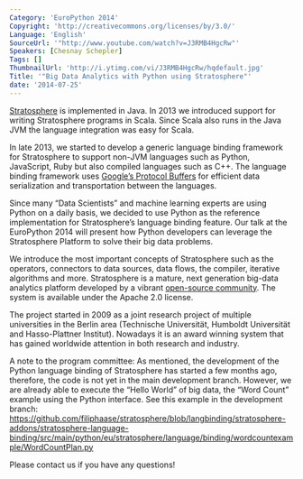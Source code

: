 ```yaml
---
Category: 'EuroPython 2014'
Copyright: 'http://creativecommons.org/licenses/by/3.0/'
Language: 'English'
SourceUrl: '"http://www.youtube.com/watch?v=J3RMB4HgcRw"'
Speakers: [Chesnay Schepler]
Tags: []
ThumbnailUrl: 'http://i.ytimg.com/vi/J3RMB4HgcRw/hqdefault.jpg'
Title: '"Big Data Analytics with Python using Stratosphere"'
date: '2014-07-25'
---
```

[Stratosphere](http://stratosphere.eu/) is implemented in Java. In 2013 we introduced support for writing Stratosphere programs in Scala. Since Scala also runs in the Java JVM the language integration was easy for Scala.

In late 2013, we started to develop a generic language binding framework for Stratosphere to support non-JVM languages such as Python, JavaScript, Ruby but also compiled languages such as C++. The language binding framework uses [Google’s Protocol Buffers](https://code.google.com/p/protobuf/) for efficient data serialization and transportation between the languages.

Since many “Data Scientists” and machine learning experts are using Python on a daily basis, we decided to use Python as the reference implementation for Stratosphere’s language binding feature.
Our talk at the EuroPython 2014 will present how Python developers can leverage the Stratosphere Platform to solve their big data problems.

We introduce the most important concepts of Stratosphere such as the operators, connectors to data sources, data flows, the compiler, iterative algorithms and more.
Stratosphere is a mature, next generation big-data analytics platform developed by a vibrant [open-source community](https://github.com/stratosphere/stratosphere). The system is available under the Apache 2.0 license. 

The project started in 2009 as a joint research project of multiple universities in the Berlin area (Technische Universität, Humboldt Universität and Hasso-Plattner Institut). Nowadays it is an award winning system that has gained worldwide attention in both research and industry.

A note to the program committee: As mentioned, the development of the Python language binding of Stratosphere has started a few months ago, therefore, the code is not yet in the main development branch. However, we are already able to execute the “Hello World” of big data, the “Word Count” example using the Python interface. See this example in the development branch: https://github.com/filiphaase/stratosphere/blob/langbinding/stratosphere-addons/stratosphere-language-binding/src/main/python/eu/stratosphere/language/binding/wordcountexample/WordCountPlan.py


Please contact us if you have any questions!